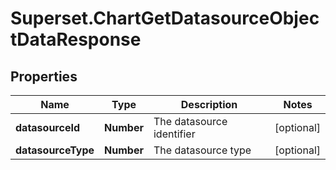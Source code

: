 # Superset.ChartGetDatasourceObjectDataResponse

## Properties
Name | Type | Description | Notes
------------ | ------------- | ------------- | -------------
**datasourceId** | **Number** | The datasource identifier | [optional] 
**datasourceType** | **Number** | The datasource type | [optional] 
